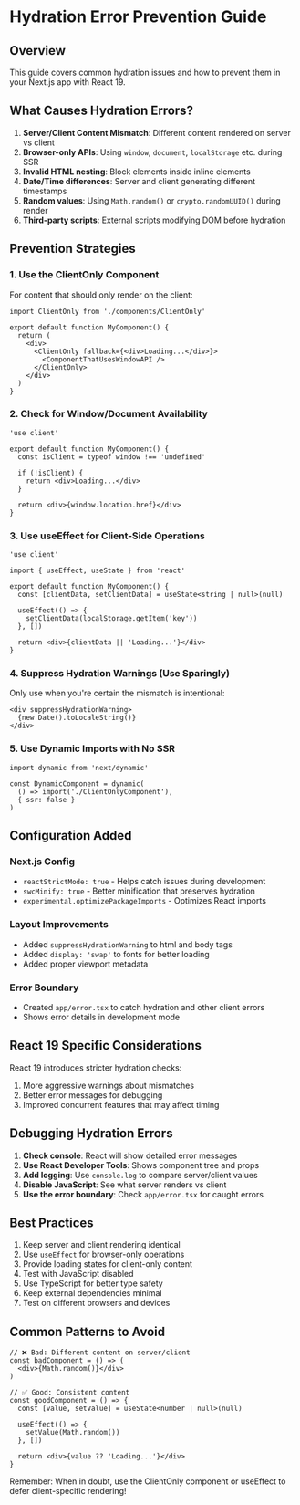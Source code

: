 # Hydration Error Prevention Guide

## Overview
This guide covers common hydration issues and how to prevent them in your Next.js app with React 19.

## What Causes Hydration Errors?

1. **Server/Client Content Mismatch**: Different content rendered on server vs client
2. **Browser-only APIs**: Using `window`, `document`, `localStorage` etc. during SSR
3. **Invalid HTML nesting**: Block elements inside inline elements
4. **Date/Time differences**: Server and client generating different timestamps
5. **Random values**: Using `Math.random()` or `crypto.randomUUID()` during render
6. **Third-party scripts**: External scripts modifying DOM before hydration

## Prevention Strategies

### 1. Use the ClientOnly Component
For content that should only render on the client:

```tsx
import ClientOnly from './components/ClientOnly'

export default function MyComponent() {
  return (
    <div>
      <ClientOnly fallback={<div>Loading...</div>}>
        <ComponentThatUsesWindowAPI />
      </ClientOnly>
    </div>
  )
}
```

### 2. Check for Window/Document Availability
```tsx
'use client'

export default function MyComponent() {
  const isClient = typeof window !== 'undefined'
  
  if (!isClient) {
    return <div>Loading...</div>
  }
  
  return <div>{window.location.href}</div>
}
```

### 3. Use useEffect for Client-Side Operations
```tsx
'use client'

import { useEffect, useState } from 'react'

export default function MyComponent() {
  const [clientData, setClientData] = useState<string | null>(null)
  
  useEffect(() => {
    setClientData(localStorage.getItem('key'))
  }, [])
  
  return <div>{clientData || 'Loading...'}</div>
}
```

### 4. Suppress Hydration Warnings (Use Sparingly)
Only use when you're certain the mismatch is intentional:

```tsx
<div suppressHydrationWarning>
  {new Date().toLocaleString()}
</div>
```

### 5. Use Dynamic Imports with No SSR
```tsx
import dynamic from 'next/dynamic'

const DynamicComponent = dynamic(
  () => import('./ClientOnlyComponent'),
  { ssr: false }
)
```

## Configuration Added

### Next.js Config
- `reactStrictMode: true` - Helps catch issues during development
- `swcMinify: true` - Better minification that preserves hydration
- `experimental.optimizePackageImports` - Optimizes React imports

### Layout Improvements
- Added `suppressHydrationWarning` to html and body tags
- Added `display: 'swap'` to fonts for better loading
- Added proper viewport metadata

### Error Boundary
- Created `app/error.tsx` to catch hydration and other client errors
- Shows error details in development mode

## React 19 Specific Considerations

React 19 introduces stricter hydration checks:
1. More aggressive warnings about mismatches
2. Better error messages for debugging
3. Improved concurrent features that may affect timing

## Debugging Hydration Errors

1. **Check console**: React will show detailed error messages
2. **Use React Developer Tools**: Shows component tree and props
3. **Add logging**: Use `console.log` to compare server/client values
4. **Disable JavaScript**: See what server renders vs client
5. **Use the error boundary**: Check `app/error.tsx` for caught errors

## Best Practices

1. Keep server and client rendering identical
2. Use `useEffect` for browser-only operations
3. Provide loading states for client-only content
4. Test with JavaScript disabled
5. Use TypeScript for better type safety
6. Keep external dependencies minimal
7. Test on different browsers and devices

## Common Patterns to Avoid

```tsx
// ❌ Bad: Different content on server/client
const badComponent = () => (
  <div>{Math.random()}</div>
)

// ✅ Good: Consistent content
const goodComponent = () => {
  const [value, setValue] = useState<number | null>(null)
  
  useEffect(() => {
    setValue(Math.random())
  }, [])
  
  return <div>{value ?? 'Loading...'}</div>
}
```

Remember: When in doubt, use the ClientOnly component or useEffect to defer client-specific rendering! 